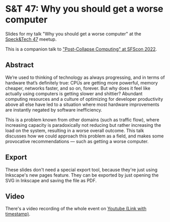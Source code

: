 # S&T 47: Why you should get a worse computer
Slides for my talk "Why you should get a worse computer" at the [Speck&Tech 47](https://speckand.tech/2022/11/free-software) meetup.

This is a companion talk to ["Post-Collapse Computing" at SFScon 2022](https://github.com/bertob/sfscon2022-slides).

## Abstract
We’re used to thinking of technology as always progressing, and in terms of hardware that’s definitely true: CPUs are getting more powerful, memory cheaper, networks faster, and so on, forever. But why does it feel like actually using computers is getting slower and shittier? Abundant computing resources and a culture of optimizing for developer productivity above all else have led to a situation where most hardware improvements are instantly negated by software inefficiency. 

This is a problem known from other domains (such as traffic flow), where increasing capacity is paradoxically not reducing but rather increasing the load on the system, resulting in a worse overall outcome. This talk discusses how we could approach this problem as a field, and makes some provocative recommendations — such as getting a worse computer.

## Export
These slides don't need a special export tool, because they're just using Inkscape's new pages feature. They can be exported by just opening the SVG in Inkscape and saving the file as PDF.

## Video
There's a video recording of the whole event on [Youtube (Link with timestamp)](https://youtu.be/yhomDiwByxc?t=4430). 
